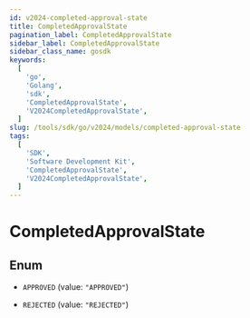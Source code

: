 ```yaml
---
id: v2024-completed-approval-state
title: CompletedApprovalState
pagination_label: CompletedApprovalState
sidebar_label: CompletedApprovalState
sidebar_class_name: gosdk
keywords:
  [
    'go',
    'Golang',
    'sdk',
    'CompletedApprovalState',
    'V2024CompletedApprovalState',
  ]
slug: /tools/sdk/go/v2024/models/completed-approval-state
tags:
  [
    'SDK',
    'Software Development Kit',
    'CompletedApprovalState',
    'V2024CompletedApprovalState',
  ]
---
```


# CompletedApprovalState

## Enum

- `APPROVED` (value: `"APPROVED"`)

- `REJECTED` (value: `"REJECTED"`)
